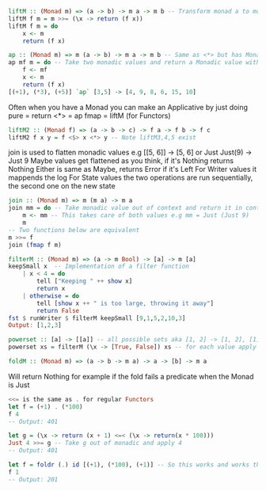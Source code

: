 ``` haskell
liftM :: (Monad m) => (a -> b) -> m a -> m b -- Transform monad a to monad b values, exactly the same as fMap but has a Monad constraint not Functor
liftM f m = m >>= (\x -> return (f x))
liftM f m = do
	x <- m
	return (f x)
```

``` haskell
ap :: (Monad m) => m (a -> b) -> m a -> m b -- Same as <*> but has Monadic context not Applicative
ap mf m = do -- Take two monadic values and return a Monadic value with first value applied to second value
	f <- mf
	x <- m
	return (f x)
[(+1), (*3), (+5)] `ap` [3,5] -> [4, 9, 8, 6, 15, 10]
```

Often when you have a Monad you can make an Applicative by just doing
pure = return
<\*> = ap
fmap = liftM (for Functors)

``` haskell
liftM2 :: (Monad f) => (a -> b -> c) -> f a -> f b -> f c
liftM2 f x y = f <$> x <*> y -- Note liftM3,4,5 exist
```

join is used to flatten monadic values e.g \[\[5, 6]] -> \[5, 6] or Just Just(9) -> Just 9
Maybe values get flattened as you think, if it's Nothing returns Nothing
Either is same as Maybe, returns Error if it's Left
For Writer values it mappends the log
For State values the two operations are run sequentially, the second one on the new state
``` haskell
join :: (Monad m) => m (m a) -> m a
join mm = do -- Take monadic value out of context and return it in context
	m <- mm -- This takes care of both values e.g mm = Just (Just 9)
	m
-- Two functions below are equivalent
m >>= f
join (fmap f m)
```

``` haskell
filterM :: (Monad m) => (a -> m Bool) -> [a] -> m [a]
keepSmall x  -- Implementation of a filter function
	| x < 4 = do
		tell ["Keeping " ++ show x]
		return x
	| otherwise = do
		tell [show x ++ " is too large, throwing it away"]
		return False
fst $ runWriter $ filterM keepSmall [9,1,5,2,10,3]
Output: [1,2,3]

powerset :: [a] -> [[a]] -- all possible sets aka [1, 2] -> [1, 2], [1], [2], []
powerset xs = filterM (\x -> [True, False]) xs -- for each value apply True or False
```

``` haskell
foldM :: (Monad m) => (a -> b -> m a) -> a -> [b] -> m a
```
Will return Nothing for example if the fold fails a predicate when the Monad is Just

``` haskell
<<= is the same as . for regular Functors
let f = (+1) . (*100)
f 4
-- Output: 401

let g = (\x -> return (x + 1) <=< (\x -> return(x * 100)))
Just 4 >>= g -- Take g out of monadic and apply 4
-- Output: 401

let f = foldr (.) id [(+1), (*100), (+1)] -- So this works and works the same way for Monads but with <=< and return instead of id, this allows you to replicate the same Monad x amount of times
f 1
-- Output: 201
```